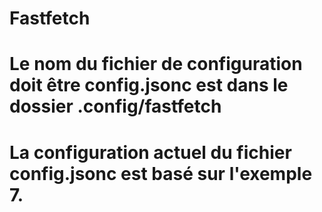 # Fastfetch

# Le nom du fichier de configuration doit être config.jsonc est dans le dossier .config/fastfetch

# La configuration actuel du fichier config.jsonc est basé sur l'exemple 7.
